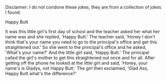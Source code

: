 Disclaimer: I do not condone these jokes, they are from a collection of jokes I found.

Happy Butt

It was this little girl's first day of school and the teacher asked her what her name was and she replied, 'Happy Butt.' The teacher said, 'Honey I don't think that's your name you need to go to the principal's office and get this straightened out.' So she went to the principal's office and he asked, 'What's your name?' And the little girl said, 'Happy Butt.' The principal called the girl's mother to get this straightened out once and for all. After getting off the phone he looked at the little girl and said, 'Honey, your name's is Gladys, not Happy Butt.' The girl then exclaimed, 'Glad Ass, Happy Butt what's the difference?'

